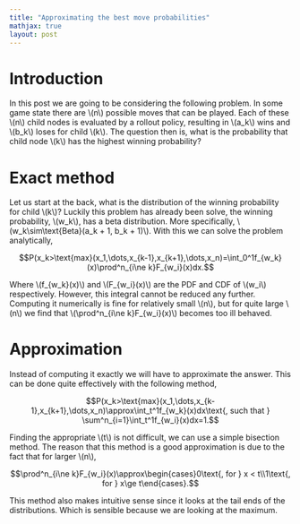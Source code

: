 ```yaml
---
title: "Approximating the best move probabilities"
mathjax: true
layout: post
---
```


# Introduction
In this post we are going to be considering the following problem. In some game state there are \\(n\\) possible moves that can be played. Each of these \\(n\\) child nodes is evaluated by a rollout policy, resulting in \\(a_k\\) wins and \\(b_k\\) loses for child \\(k\\). The question then is, what is the probability that child node \\(k\\) has the highest winning probability?

# Exact method
Let us start at the back, what is the distribution of the winning probability for child \\(k\\)? Luckily this problem has already been solve, the winning probability, \\(w_k\\), has a beta distribution. More specifically, \\(w_k\sim\text{Beta}(a_k + 1, b_k + 1)\\). With this we can solve the problem analytically, 

$$P(x_k>\text{max}(x_1,\dots,x_{k-1},x_{k+1},\dots,x_n)=\int_0^1f_{w_k}(x)\prod^n_{i\ne k}F_{w_i}(x)dx.$$

Where \\(f_{w_k}(x)\\) and \\(F_{w_i}(x)\\) are the PDF and CDF of \\(w_i\\) respectively. However, this integral cannot be reduced any further. Computing it numerically is fine for relatively small \\(n\\), but for quite large \\(n\\) we find that \\(\prod^n_{i\ne k}F_{w_i}(x)\\) becomes too ill behaved. 

# Approximation
Instead of computing it exactly we will have to approximate the answer. This can be done quite effectively with the following method,

$$P(x_k>\text{max}(x_1,\dots,x_{k-1},x_{k+1},\dots,x_n)\approx\int_t^1f_{w_k}(x)dx\text{, such that } \sum^n_{i=1}\int_t^1f_{w_i}(x)dx=1.$$

Finding the appropriate \\(t\\) is not difficult, we can use a simple bisection method. The reason that this method is a good approximation is due to the fact that for larger \\(n\\),

$$\prod^n_{i\ne k}F_{w_i}(x)\approx\begin{cases}0\text{, for } x < t\\1\text{, for } x\ge t\end{cases}.$$

This method also makes intuitive sense since it looks at the tail ends of the distributions. Which is sensible because we are looking at the maximum. 


